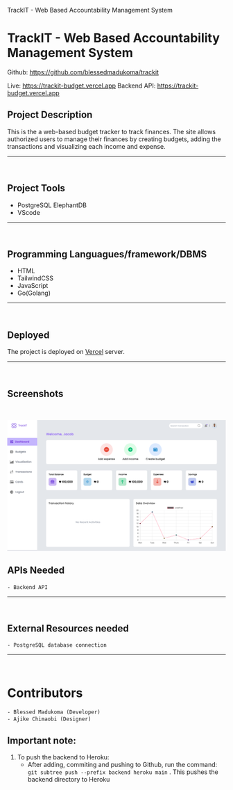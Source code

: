 TrackIT - Web Based Accountability Management System





# TrackIT - Web Based Accountability Management System
Github: https://github.com/blessedmadukoma/trackit

Live: https://trackit-budget.vercel.app
Backend API: https://trackit-budget.vercel.app

## Project Description
This is the a web-based budget tracker to track finances. The site allows authorized users to manage their finances by creating budgets, adding the transactions and visualizing each income and expense.
<hr><br/>

## Project Tools
   - PostgreSQL ElephantDB
   - VScode
<hr><br/>

## Programming Languagues/framework/DBMS
 - HTML
 - TailwindCSS
 - JavaScript
 - Go(Golang)
<hr><br/>

## Deployed
 The project is deployed on [Vercel](https://trackit-budget.vercel.app) server.
<hr><br/>

## Screenshots
<br/>

![Landing page](frontend/assets/imgs/trackit-budget-dashboard.png)

## APIs Needed
    - Backend API
<hr><br/>

## External Resources needed
    - PostgreSQL database connection
<hr><br/>

# Contributors
    - Blessed Madukoma (Developer)
    - Ajike Chimaobi (Designer)

## Important note:
   1. To push the backend to Heroku:
        - After adding, commiting and pushing to Github, run the command: `git subtree push --prefix backend heroku main` . This pushes the backend directory to Heroku
  